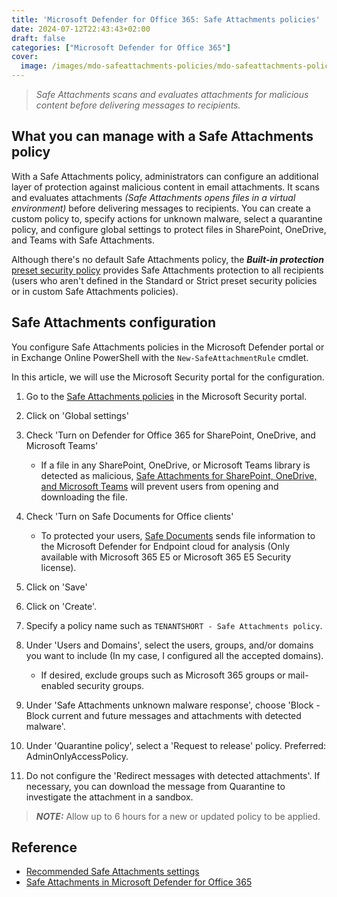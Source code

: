 ```yaml
---
title: 'Microsoft Defender for Office 365: Safe Attachments policies'
date: 2024-07-12T22:43:43+02:00
draft: false
categories: ["Microsoft Defender for Office 365"]
cover: 
  image: /images/mdo-safeattachments-policies/mdo-safeattachments-policies-front.png
---
```


>_Safe Attachments scans and evaluates attachments for malicious content before delivering messages to recipients._

## What you can manage with a Safe Attachments policy
With a Safe Attachments policy, administrators can configure an additional layer of protection against malicious content in email attachments. It scans and evaluates attachments _(Safe Attachments opens files in a virtual environment)_ before delivering messages to recipients. You can create a custom policy to, specify actions for unknown malware, select a quarantine policy, and configure global settings to protect files in SharePoint, OneDrive, and Teams with Safe Attachments.

Although there's no default Safe Attachments policy, the ***Built-in protection*** [preset security policy](https://learn.microsoft.com/en-us/defender-office-365/preset-security-policies) provides Safe Attachments protection to all recipients (users who aren't defined in the Standard or Strict preset security policies or in custom Safe Attachments policies).

## Safe Attachments configuration
You configure Safe Attachments policies in the Microsoft Defender portal or in Exchange Online PowerShell with the `New-SafeAttachmentRule` cmdlet.

In this article, we will use the Microsoft Security portal for the configuration.

1. Go to the [Safe Attachments policies](https://security.microsoft.com/safelinksv2) in the Microsoft Security portal.

2. Click on 'Global settings'

3. Check 'Turn on Defender for Office 365 for SharePoint, OneDrive, and Microsoft Teams'
    - If a file in any SharePoint, OneDrive, or Microsoft Teams library is detected as malicious, [Safe Attachments for SharePoint, OneDrive, and Microsoft Teams](https://learn.microsoft.com/en-us/defender-office-365/safe-attachments-for-spo-odfb-teams-about) will prevent users from opening and downloading the file.

4. Check 'Turn on Safe Documents for Office clients'
    - To protected your users, [Safe Documents](https://learn.microsoft.com/en-us/defender-office-365/safe-documents-in-e5-plus-security-about) sends file information to the Microsoft Defender for Endpoint cloud for analysis (Only available with Microsoft 365 E5 or Microsoft 365 E5 Security license). 

5. Click on 'Save'

6. Click on 'Create'.

7. Specify a policy name such as `TENANTSHORT - Safe Attachments policy`.

8. Under 'Users and Domains', select the users, groups, and/or domains you want to include (In my case, I configured all the accepted domains).
    - If desired, exclude groups such as Microsoft 365 groups or mail-enabled security groups.

9. Under 'Safe Attachments unknown malware response', choose 'Block - Block current and future messages and attachments with detected malware'.

10. Under 'Quarantine policy', select a 'Request to release' policy. Preferred: AdminOnlyAccessPolicy. 

11. Do not configure the 'Redirect messages with detected attachments'. If necessary, you can download the message from Quarantine to investigate the attachment in a sandbox.

> ***NOTE:*** Allow up to 6 hours for a new or updated policy to be applied.

## Reference
- [Recommended Safe Attachments settings](https://learn.microsoft.com/en-us/defender-office-365/recommended-settings-for-eop-and-office365?view=o365-worldwide#safe-attachments-policy-settings)
- [Safe Attachments in Microsoft Defender for Office 365](https://learn.microsoft.com/en-us/defender-office-365/safe-attachments-about)